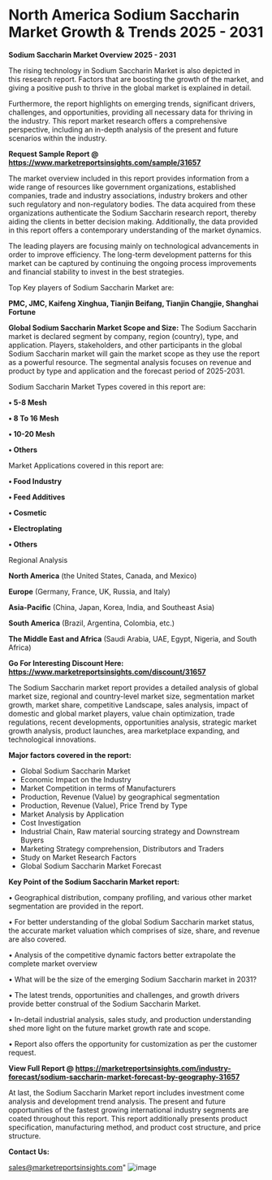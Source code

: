  # North America Sodium Saccharin Market Growth & Trends 2025 - 2031

<Strong> Sodium Saccharin Market Overview 2025 - 2031</strong>

The rising technology in Sodium Saccharin Market is also depicted in this research report. Factors that are boosting the growth of the market, and giving a positive push to thrive in the global market is explained in detail.

Furthermore, the report highlights on emerging trends, significant drivers, challenges, and opportunities, providing all necessary data for thriving in the industry. This report market research offers a comprehensive perspective, including an in-depth analysis of the present and future scenarios within the industry.

<strong>Request Sample Report @ <a href=https://www.marketreportsinsights.com/sample/31657>https://www.marketreportsinsights.com/sample/31657</a></strong>

The market overview included in this report provides information from a wide range of resources like government organizations, established companies, trade and industry associations, industry brokers and other such regulatory and non-regulatory bodies. The data acquired from these organizations authenticate the Sodium Saccharin research report, thereby aiding the clients in better decision making. Additionally, the data provided in this report offers a contemporary understanding of the market dynamics.

The leading players are focusing mainly on technological advancements in order to improve efficiency. The long-term development patterns for this market can be captured by continuing the ongoing process improvements and financial stability to invest in the best strategies.

Top Key players of Sodium Saccharin Market are:

<strong>PMC, JMC, Kaifeng Xinghua, Tianjin Beifang, Tianjin Changjie, Shanghai Fortune</strong>

<strong><b>Global Sodium Saccharin Market Scope and Size:</b></strong>
The Sodium Saccharin market is declared segment by company, region (country), type, and application. Players, stakeholders, and other participants in the global Sodium Saccharin market will gain the market scope as they use the report as a powerful resource. The segmental analysis focuses on revenue and product by type and application and the forecast period of 2025-2031.

Sodium Saccharin Market Types covered in this report are:

<strong>• 5-8 Mesh

• 8 To 16 Mesh

• 10-20 Mesh

• Others</strong>

Market Applications covered in this report are:

<strong>• Food Industry

• Feed Additives

• Cosmetic

• Electroplating

• Others</strong> 

Regional Analysis

<strong>North America</strong> (the United States, Canada, and Mexico)

<strong>Europe</strong> (Germany, France, UK, Russia, and Italy)

<strong>Asia-Pacific</strong> (China, Japan, Korea, India, and Southeast Asia)

<strong>South America</strong> (Brazil, Argentina, Colombia, etc.)

<strong>The Middle East and Africa</strong> (Saudi Arabia, UAE, Egypt, Nigeria, and South Africa)

<strong>Go For Interesting Discount Here: <a href=https://www.marketreportsinsights.com/discount/31657>https://www.marketreportsinsights.com/discount/31657</a></strong>

The Sodium Saccharin market report provides a detailed analysis of global market size, regional and country-level market size, segmentation market growth, market share, competitive Landscape, sales analysis, impact of domestic and global market players, value chain optimization, trade regulations, recent developments, opportunities analysis, strategic market growth analysis, product launches, area marketplace expanding, and technological innovations.

<strong><b>Major factors covered in the report:</b></strong>
<ul>
  <li>Global Sodium Saccharin Market </li>
  <li>Economic Impact on the Industry</li>
  <li>Market Competition in terms of Manufacturers</li>
  <li>Production, Revenue (Value) by geographical segmentation</li>
  <li>Production, Revenue (Value), Price Trend by Type</li>
  <li>Market Analysis by Application</li>
  <li>Cost Investigation</li>
  <li>Industrial Chain, Raw material sourcing strategy and Downstream Buyers</li>
  <li>Marketing Strategy comprehension, Distributors and Traders</li>
  <li>Study on Market Research Factors</li>
  <li>Global Sodium Saccharin Market Forecast</li>
</ul>

<strong><b>Key Point of the Sodium Saccharin Market report:</b></strong>

• Geographical distribution, company profiling, and various other market segmentation are provided in the report.

• For better understanding of the global Sodium Saccharin market status, the accurate market valuation which comprises of size, share, and revenue are also covered.

• Analysis of the competitive dynamic factors better extrapolate the complete market overview

• What will be the size of the emerging Sodium Saccharin market in 2031?

• The latest trends, opportunities and challenges, and growth drivers provide better construal of the Sodium Saccharin Market.

• In-detail industrial analysis, sales study, and production understanding shed more light on the future market growth rate and scope.

• Report also offers the opportunity for customization as per the customer request.

<strong><b>View Full Report @ <a href=https://marketreportsinsights.com/industry-forecast/sodium-saccharin-market-forecast-by-geography-31657>https://marketreportsinsights.com/industry-forecast/sodium-saccharin-market-forecast-by-geography-31657</a></b></strong>


At last, the Sodium Saccharin Market report includes investment come analysis and development trend analysis. The present and future opportunities of the fastest growing international industry segments are coated throughout this report. This report additionally presents product specification, manufacturing method, and product cost structure, and price structure.

<strong>Contact Us:</strong>

sales@marketreportsinsights.com"
![image](https://github.com/user-attachments/assets/af6a0885-74d8-403c-8d76-b56b85102d6c)

